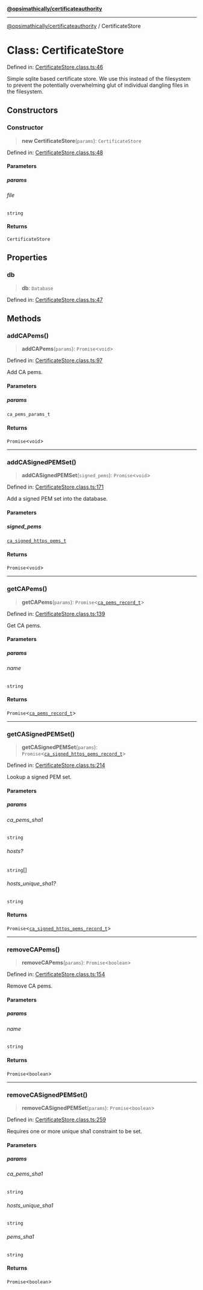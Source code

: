[**@opsimathically/certificateauthority**](../README.md)

***

[@opsimathically/certificateauthority](../README.md) / CertificateStore

# Class: CertificateStore

Defined in: [CertificateStore.class.ts:46](https://github.com/opsimathically/certificateauthority/blob/38696373b8e07b59fffaf8e84e32119c00d6f73c/src/CertificateStore.class.ts#L46)

Simple sqlite based certificate store.  We use this instead of the filesystem to prevent
the potentially overwhelming glut of individual dangling files in the filesystem.

## Constructors

### Constructor

> **new CertificateStore**(`params`): `CertificateStore`

Defined in: [CertificateStore.class.ts:48](https://github.com/opsimathically/certificateauthority/blob/38696373b8e07b59fffaf8e84e32119c00d6f73c/src/CertificateStore.class.ts#L48)

#### Parameters

##### params

###### file

`string`

#### Returns

`CertificateStore`

## Properties

### db

> **db**: `Database`

Defined in: [CertificateStore.class.ts:47](https://github.com/opsimathically/certificateauthority/blob/38696373b8e07b59fffaf8e84e32119c00d6f73c/src/CertificateStore.class.ts#L47)

## Methods

### addCAPems()

> **addCAPems**(`params`): `Promise`\<`void`\>

Defined in: [CertificateStore.class.ts:97](https://github.com/opsimathically/certificateauthority/blob/38696373b8e07b59fffaf8e84e32119c00d6f73c/src/CertificateStore.class.ts#L97)

Add CA pems.

#### Parameters

##### params

`ca_pems_params_t`

#### Returns

`Promise`\<`void`\>

***

### addCASignedPEMSet()

> **addCASignedPEMSet**(`signed_pems`): `Promise`\<`void`\>

Defined in: [CertificateStore.class.ts:171](https://github.com/opsimathically/certificateauthority/blob/38696373b8e07b59fffaf8e84e32119c00d6f73c/src/CertificateStore.class.ts#L171)

Add a signed PEM set into the database.

#### Parameters

##### signed\_pems

[`ca_signed_https_pems_t`](../type-aliases/ca_signed_https_pems_t.md)

#### Returns

`Promise`\<`void`\>

***

### getCAPems()

> **getCAPems**(`params`): `Promise`\<[`ca_pems_record_t`](../type-aliases/ca_pems_record_t.md)\>

Defined in: [CertificateStore.class.ts:139](https://github.com/opsimathically/certificateauthority/blob/38696373b8e07b59fffaf8e84e32119c00d6f73c/src/CertificateStore.class.ts#L139)

Get CA pems.

#### Parameters

##### params

###### name

`string`

#### Returns

`Promise`\<[`ca_pems_record_t`](../type-aliases/ca_pems_record_t.md)\>

***

### getCASignedPEMSet()

> **getCASignedPEMSet**(`params`): `Promise`\<[`ca_signed_https_pems_record_t`](../type-aliases/ca_signed_https_pems_record_t.md)\>

Defined in: [CertificateStore.class.ts:214](https://github.com/opsimathically/certificateauthority/blob/38696373b8e07b59fffaf8e84e32119c00d6f73c/src/CertificateStore.class.ts#L214)

Lookup a signed PEM set.

#### Parameters

##### params

###### ca_pems_sha1

`string`

###### hosts?

`string`[]

###### hosts_unique_sha1?

`string`

#### Returns

`Promise`\<[`ca_signed_https_pems_record_t`](../type-aliases/ca_signed_https_pems_record_t.md)\>

***

### removeCAPems()

> **removeCAPems**(`params`): `Promise`\<`boolean`\>

Defined in: [CertificateStore.class.ts:154](https://github.com/opsimathically/certificateauthority/blob/38696373b8e07b59fffaf8e84e32119c00d6f73c/src/CertificateStore.class.ts#L154)

Remove CA pems.

#### Parameters

##### params

###### name

`string`

#### Returns

`Promise`\<`boolean`\>

***

### removeCASignedPEMSet()

> **removeCASignedPEMSet**(`params`): `Promise`\<`boolean`\>

Defined in: [CertificateStore.class.ts:259](https://github.com/opsimathically/certificateauthority/blob/38696373b8e07b59fffaf8e84e32119c00d6f73c/src/CertificateStore.class.ts#L259)

Requires one or more unique sha1 constraint to be set.

#### Parameters

##### params

###### ca_pems_sha1

`string`

###### hosts_unique_sha1

`string`

###### pems_sha1

`string`

#### Returns

`Promise`\<`boolean`\>
